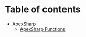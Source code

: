 # Table of contents

* [ApexSharp](README.md)
  * [ApexSharp Functions](apexsharp/apexsharp-functions.md)
